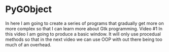 # PyGObject
In here I am going to create a series of programs that gradually get more on more complex so that I can learn more about Gtk programming.
Video #1
In this video I am going to produce a basic window.  It will only use procedual methods so that in the next video we can use OOP with out there being too much of an overhead.

